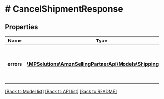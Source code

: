 # # CancelShipmentResponse

## Properties

Name | Type | Description | Notes
------------ | ------------- | ------------- | -------------
**errors** | [**\MPSolutions\AmznSellingPartnerApi\Models\Shipping\Error[]**](Error.md) | A list of error responses returned when a request is unsuccessful. | [optional]

[[Back to Model list]](../../README.md#models) [[Back to API list]](../../README.md#endpoints) [[Back to README]](../../README.md)
